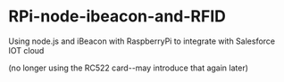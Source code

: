 # RPi-node-ibeacon-and-RFID

Using node.js and iBeacon with RaspberryPi to integrate with Salesforce IOT cloud

(no longer using the RC522 card--may introduce that again later)
